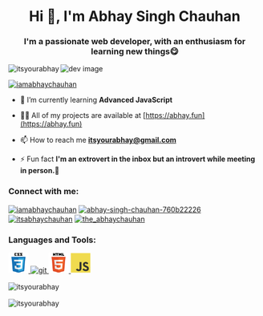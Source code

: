 <h1 align="center">Hi 👋, I'm Abhay Singh Chauhan</h1>
<h3 align="center">I'm a passionate web developer, with an enthusiasm for learning new things😋</h3>
<img align="right" alt="dev image" src="https://webcodes.net/wp-content/uploads/2020/11/python-2.gif" width="400px">
<p align="left"> <img src="https://komarev.com/ghpvc/?username=itsyourabhay&label=Profile%20views&color=0e75b6&style=flat" alt="itsyourabhay" /> </p>
<p align="left"> <a href="https://twitter.com/iamabhaychauhan" target="blank"><img src="https://img.shields.io/twitter/follow/iamabhaychauhan?logo=twitter&style=for-the-badge" alt="iamabhaychauhan" /></a> </p>


- 🌱 I’m currently learning **Advanced JavaScript**

- 👨‍💻 All of my projects are available at [https://abhay.fun](https://abhay.fun)

- 📫 How to reach me **itsyourabhay@gmail.com**

- ⚡ Fun fact **I'm an extrovert in the inbox but an introvert while meeting in person.🤭**

<h3 align="left">Connect with me:</h3>
<p align="left">
<a href="https://twitter.com/iamabhaychauhan" target="blank"><img align="center" src="https://raw.githubusercontent.com/rahuldkjain/github-profile-readme-generator/master/src/images/icons/Social/twitter.svg" alt="iamabhaychauhan" height="30" width="40" /></a>
<a href="https://linkedin.com/in/abhay-singh-chauhan-760b22226" target="blank"><img align="center" src="https://raw.githubusercontent.com/rahuldkjain/github-profile-readme-generator/master/src/images/icons/Social/linked-in-alt.svg" alt="abhay-singh-chauhan-760b22226" height="30" width="40" /></a>
<a href="https://fb.com/itsabhaychauhan" target="blank"><img align="center" src="https://raw.githubusercontent.com/rahuldkjain/github-profile-readme-generator/master/src/images/icons/Social/facebook.svg" alt="itsabhaychauhan" height="30" width="40" /></a>
<a href="https://instagram.com/the_abhaychauhan" target="blank"><img align="center" src="https://raw.githubusercontent.com/rahuldkjain/github-profile-readme-generator/master/src/images/icons/Social/instagram.svg" alt="the_abhaychauhan" height="30" width="40" /></a>
</p>


<h3 align="left">Languages and Tools:</h3>
<p align="left"> <a href="https://www.w3schools.com/css/" target="_blank" rel="noreferrer"> <img src="https://raw.githubusercontent.com/devicons/devicon/master/icons/css3/css3-original-wordmark.svg" alt="css3" width="40" height="40"/> </a> <a href="https://git-scm.com/" target="_blank" rel="noreferrer"> <img src="https://www.vectorlogo.zone/logos/git-scm/git-scm-icon.svg" alt="git" width="40" height="40"/> </a> <a href="https://www.w3.org/html/" target="_blank" rel="noreferrer"> <img src="https://raw.githubusercontent.com/devicons/devicon/master/icons/html5/html5-original-wordmark.svg" alt="html5" width="40" height="40"/> </a> <a href="https://developer.mozilla.org/en-US/docs/Web/JavaScript" target="_blank" rel="noreferrer"> <img src="https://raw.githubusercontent.com/devicons/devicon/master/icons/javascript/javascript-original.svg" alt="javascript" width="40" height="40"/> </a> </p>

<p><img align="center" src="https://github-readme-stats.vercel.app/api/top-langs?username=itsyourabhay&show_icons=true&locale=en&layout=compact" alt="itsyourabhay" /></p>

<p><img align="center" src="https://github-readme-streak-stats.herokuapp.com/?user=itsyourabhay&" alt="itsyourabhay" /></p>

